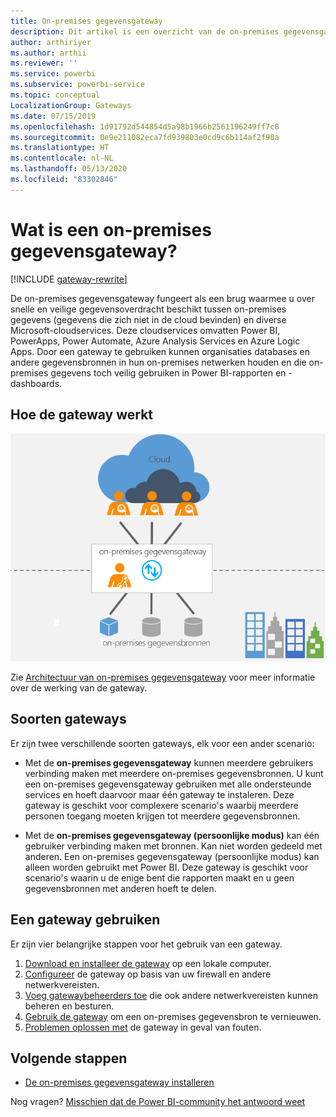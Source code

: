 ```yaml
---
title: On-premises gegevensgateway
description: Dit artikel is een overzicht van de on-premises gegevensgateway voor Power BI. U kunt deze gateway gebruiken om te werken met DirectQuery-gegevensbronnen. U kunt deze gateway ook gebruiken om cloud-gegevenssets te vernieuwen met on-premises gegevens.
author: arthiriyer
ms.author: arthii
ms.reviewer: ''
ms.service: powerbi
ms.subservice: powerbi-service
ms.topic: conceptual
LocalizationGroup: Gateways
ms.date: 07/15/2019
ms.openlocfilehash: 1d91792d544854d5a98b1966b2561196249ff7c8
ms.sourcegitcommit: 0e9e211082eca7fd939803e0cd9c6b114af2f90a
ms.translationtype: HT
ms.contentlocale: nl-NL
ms.lasthandoff: 05/13/2020
ms.locfileid: "83302846"
---
```

# <a name="what-is-an-on-premises-data-gateway"></a>Wat is een on-premises gegevensgateway?

[!INCLUDE [gateway-rewrite](../includes/gateway-rewrite.md)]

De on-premises gegevensgateway fungeert als een brug waarmee u over snelle en veilige gegevensoverdracht beschikt tussen on-premises gegevens (gegevens die zich niet in de cloud bevinden) en diverse Microsoft-cloudservices. Deze cloudservices omvatten Power BI, PowerApps, Power Automate, Azure Analysis Services en Azure Logic Apps. Door een gateway te gebruiken kunnen organisaties databases en andere gegevensbronnen in hun on-premises netwerken houden en die on-premises gegevens toch veilig gebruiken in Power BI-rapporten en -dashboards.

## <a name="how-the-gateway-works"></a>Hoe de gateway werkt

![Overzicht van de gateway](media/service-gateway-onprem/on-premises-data-gateway.png)

Zie [Architectuur van on-premises gegevensgateway](/data-integration/gateway/service-gateway-onprem-indepth) voor meer informatie over de werking van de gateway.

## <a name="types-of-gateways"></a>Soorten gateways

Er zijn twee verschillende soorten gateways, elk voor een ander scenario:

* Met de **on-premises gegevensgateway** kunnen meerdere gebruikers verbinding maken met meerdere on-premises gegevensbronnen. U kunt een on-premises gegevensgateway gebruiken met alle ondersteunde services en hoeft daarvoor maar één gateway te instaleren. Deze gateway is geschikt voor complexere scenario's waarbij meerdere personen toegang moeten krijgen tot meerdere gegevensbronnen.

* Met de **on-premises gegevensgateway (persoonlijke modus)** kan één gebruiker verbinding maken met bronnen. Kan niet worden gedeeld met anderen. Een on-premises gegevensgateway (persoonlijke modus) kan alleen worden gebruikt met Power BI. Deze gateway is geschikt voor scenario's waarin u de enige bent die rapporten maakt en u geen gegevensbronnen met anderen hoeft te delen.

## <a name="use-a-gateway"></a>Een gateway gebruiken

Er zijn vier belangrijke stappen voor het gebruik van een gateway.

1. [Download en installeer de gateway](/data-integration/gateway/service-gateway-install) op een lokale computer.
1. [Configureer](/data-integration/gateway/service-gateway-app) de gateway op basis van uw firewall en andere netwerkvereisten.
1. [Voeg gatewaybeheerders toe](/data-integration/gateway/service-gateway-manage) die ook andere netwerkvereisten kunnen beheren en besturen.
1. [Gebruik de gateway](service-gateway-sql-tutorial.md) om een on-premises gegevensbron te vernieuwen.
1. [Problemen oplossen met](service-gateway-onprem-tshoot.md) de gateway in geval van fouten.

## <a name="next-steps"></a>Volgende stappen

* [De on-premises gegevensgateway installeren](/data-integration/gateway/service-gateway-install)

Nog vragen? [Misschien dat de Power BI-community het antwoord weet](https://community.powerbi.com/)
